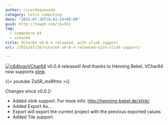 ```yaml
---
author: ricardoquesada
category: retro computing
date: "2015-07-20T14:41:24+00:00"
guid: http://towp8.com/?p=931
tag:
  - commodore 64
  - vchar64
title: VChar64 v0.0.4 released, with xlink support
url: /2015/07/20/vchar64-v0-0-4-released-with-xlink-support/

---
```

[![c64logo](/wp-content/uploads/2015/02/c64logo.png)](/wp-content/uploads/2015/02/c64logo.png)[VChar64](https://github.com/ricardoquesada/vchar64) v0.0.4 released! And thanks to Henning Bekel, VChar64 now supports [xlink](http://henning-bekel.de/xlink/).

{{< youtube ZaSR_mxRfmo >}}

Changes since v0.0.2:

- Added xlink support. For more info: http://henning-bekel.de/xlink/
- Added Export As...
- Export will export the current project with the previous exported values
- Added Tile support
